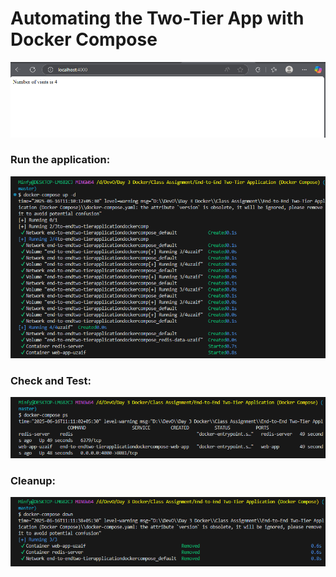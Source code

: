 # Automating the Two-Tier App with Docker Compose

![alt text](image.png)


### Run the application:
![alt text](image-1.png)



### Check and Test:
![alt text](image-2.png)



### Cleanup:
![alt text](image-3.png)